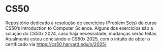 # CS50
Repositório dedicado à resolução de exercícios (Problem Sets) do curso CS50’s Introduction to Computer Science. Alguns dos exercicíos são a solução do CS50x 2024, caso haja necessidade, mudanças serão feitas
Atualmente estou concluindo o CS50x 2025, com o intuito de obter o certificado via https://cs50.harvard.edu/x/2025/
